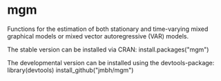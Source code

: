# mgm

Functions for the estimation of both stationary and time-varying mixed graphical models or mixed vector autoregressive (VAR) models.

The stable version can be installed via CRAN:
install.packages("mgm")


The developmental version can be installed using the devtools-package:
library(devtools)
install_github("jmbh/mgm")
